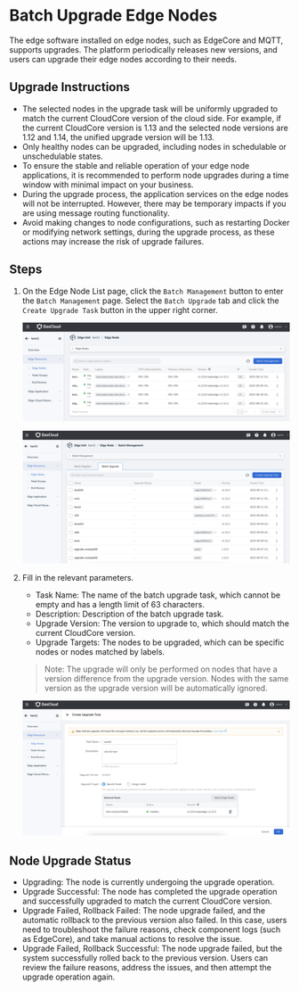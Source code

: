 # Batch Upgrade Edge Nodes

The edge software installed on edge nodes, such as EdgeCore and MQTT, supports upgrades. The platform periodically releases new versions, and users can upgrade their edge nodes according to their needs.

## Upgrade Instructions

- The selected nodes in the upgrade task will be uniformly upgraded to match the current CloudCore version of the cloud side.
  For example, if the current CloudCore version is 1.13 and the selected node versions are 1.12 and 1.14, the unified upgrade version will be 1.13.
- Only healthy nodes can be upgraded, including nodes in schedulable or unschedulable states.
- To ensure the stable and reliable operation of your edge node applications, it is recommended to perform node upgrades during a time window with minimal impact on your business.
- During the upgrade process, the application services on the edge nodes will not be interrupted. However, there may be temporary impacts if you are using message routing functionality.
- Avoid making changes to node configurations, such as restarting Docker or modifying network settings, during the upgrade process, as these actions may increase the risk of upgrade failures.

## Steps

1. On the Edge Node List page, click the `Batch Management` button to enter the `Batch Management` page. Select the `Batch Upgrade` tab and click the `Create Upgrade Task` button in the upper right corner.

    ![Batch Upgrade](../../images/batch-register01.png)

    ![Batch Upgrade](../../images/batch-upgrade-01.png)

2. Fill in the relevant parameters.

    - Task Name: The name of the batch upgrade task, which cannot be empty and has a length limit of 63 characters.
    - Description: Description of the batch upgrade task.
    - Upgrade Version: The version to upgrade to, which should match the current CloudCore version.
    - Upgrade Targets: The nodes to be upgraded, which can be specific nodes or nodes matched by labels.

    > Note: The upgrade will only be performed on nodes that have a version difference from the upgrade version. Nodes with the same version as the upgrade version will be automatically ignored.

    ![Create Upgrade Task](../../images/batch-upgrade-02.png)

## Node Upgrade Status

- Upgrading: The node is currently undergoing the upgrade operation.
- Upgrade Successful: The node has completed the upgrade operation and successfully upgraded to match the current CloudCore version.
- Upgrade Failed, Rollback Failed: The node upgrade failed, and the automatic rollback to the previous version also failed.
  In this case, users need to troubleshoot the failure reasons, check component logs (such as EdgeCore), and take manual actions to resolve the issue.
- Upgrade Failed, Rollback Successful: The node upgrade failed, but the system successfully rolled back to the previous version.
  Users can review the failure reasons, address the issues, and then attempt the upgrade operation again.
